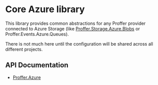 # Core Azure library

This library provides common abstractions for any Proffer provider connected to Azure Storage (like [Proffer.Storage.Azure.Blobs](../../storage/azure/blobs) or Proffer.Events.Azure.Queues).

There is not much here until the configuration will be shared across all different projects.

## API Documentation

- [Proffer.Azure](./api)